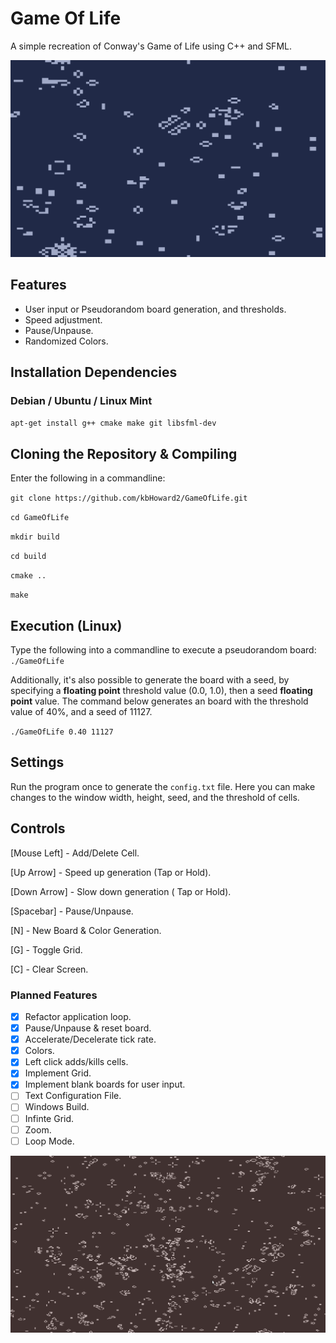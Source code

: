 # Game Of Life 
A simple recreation of Conway's Game of Life using C++ and SFML.

![Alt text](screenshot.png?raw=true "Randomized colors")

## Features
- User input or Pseudorandom board generation, and thresholds.
- Speed adjustment. 
- Pause/Unpause.
- Randomized Colors. 

## Installation Dependencies
### Debian / Ubuntu /  Linux Mint
`apt-get install g++ cmake make git libsfml-dev`

## Cloning the Repository & Compiling
Enter the following in a commandline:

`git clone https://github.com/kbHoward2/GameOfLife.git`

`cd GameOfLife`

`mkdir build`

`cd build`

`cmake ..`

`make`

## Execution (Linux)
Type the following into a commandline to execute a pseudorandom board:
`./GameOfLife`

Additionally, it's also possible to generate the board with a seed, by specifying a __floating point__ threshold value (0.0, 1.0), then a seed __floating point__ value. The command below generates an board with the threshold value of 40%, and a seed of 11127. 

`./GameOfLife 0.40 11127`

## Settings
Run the program once to generate the `config.txt` file. Here you can make changes to the window width, height, seed, and the threshold of cells.

## Controls
[Mouse Left] - Add/Delete Cell.

[Up Arrow] - Speed up generation (Tap or Hold).

[Down Arrow] - Slow down generation ( Tap or Hold). 

[Spacebar] - Pause/Unpause.

[N] - New Board & Color Generation.

[G] - Toggle Grid.

[C] - Clear Screen.

### Planned Features
- [x] Refactor application loop.
- [x] Pause/Unpause & reset board.
- [x] Accelerate/Decelerate tick rate.
- [x] Colors.
- [x] Left click adds/kills cells.
- [x] Implement Grid.
- [x] Implement blank boards for user input.
- [ ] Text Configuration File. 
- [ ] Windows Build.
- [ ] Infinte Grid.
- [ ] Zoom.
- [ ] Loop Mode.

![Alt text](screenshot2.png?raw=true)
